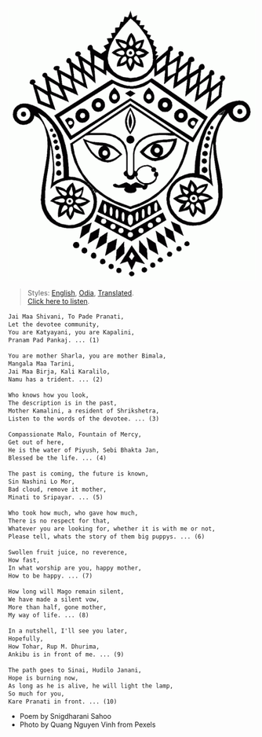 ![](assets\img\maa-durga.gif)

> Styles: [English](README.md), [Odia](Odia.md), [Translated](Translated.md).<br>
> [Click here to listen](https://soundcloud.com/teachersnigdha/a-request-to-you).

```
Jai Maa Shivani, To Pade Pranati,
Let the devotee community,
You are Katyayani, you are Kapalini,
Pranam Pad Pankaj. ... (1)

You are mother Sharla, you are mother Bimala,
Mangala Maa Tarini,
Jai Maa Birja, Kali Karalilo,
Namu has a trident. ... (2)

Who knows how you look,
The description is in the past,
Mother Kamalini, a resident of Shrikshetra,
Listen to the words of the devotee. ... (3)

Compassionate Malo, Fountain of Mercy,
Get out of here,
He is the water of Piyush, Sebi Bhakta Jan,
Blessed be the life. ... (4)

The past is coming, the future is known,
Sin Nashini Lo Mor,
Bad cloud, remove it mother,
Minati to Sripayar. ... (5)

Who took how much, who gave how much,
There is no respect for that,
Whatever you are looking for, whether it is with me or not,
Please tell, whats the story of them big puppys. ... (6)

Swollen fruit juice, no reverence,
How fast,
In what worship are you, happy mother,
How to be happy. ... (7)

How long will Mago remain silent,
We have made a silent vow,
More than half, gone mother,
My way of life. ... (8)

In a nutshell, I'll see you later,
Hopefully,
How Tohar, Rup M. Dhurima,
Ankibu is in front of me. ... (9)

The path goes to Sinai, Hudilo Janani,
Hope is burning now,
As long as he is alive, he will light the lamp,
So much for you,
Kare Pranati in front. ... (10)
```

- Poem by Snigdharani Sahoo
- Photo by Quang Nguyen Vinh from Pexels
